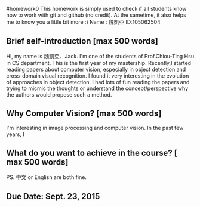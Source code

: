 #homework0
This homework is simply used to check if all students know how to work with git and github (no credit).
At the sametime, it also helps me to know you a little bit more :)
Name : 魏凱亞  ID:105062504
## Brief self-introduction [max 500 words]
Hi, my name is 魏凱亞、Jack. I'm one of the students of Prof.Chiou-Ting Hsu in CS department.
This is the first year of my mastership. Recently,I started reading papers about computer vision, especially in object detection and cross-domain visual recognition. I found it very interesting in the evolution of approaches in object detection.
I had lots of fun reading the papers and trying to micmic the thoughts or understand the concept/perspective why the authors would propose such a method.
## Why Computer Vision? [max 500 words]
I'm interesting in image processing and computer vision. In the past few years, I
## What do you want to achieve in the course? [ max 500 words]

PS. 中文 or English are both fine.

## Due Date: Sept. 23, 2015
